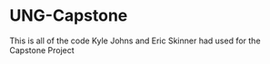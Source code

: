 # UNG-Capstone
This is all of the code Kyle Johns and Eric Skinner had used for the Capstone Project

